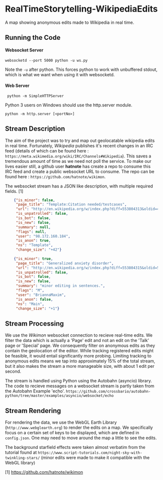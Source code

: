 # RealTimeStorytelling-WikipediaEdits
A map showing anonymous edits made to Wikipedia in real time.

## Running the Code
#### Websocket Server
```
websocketd --port 5000 python -u ws.py
```
Note the ```-u``` after python. This forces python to work with unbuffered stdout, which is what we want when using it with websocketd.

#### Web Server
```
 python -m SimpleHTTPServer
```

Python 3 users on Windows should use the http.server module.

```
python -m http.server [<portNo>]
```

## Stream Description
The aim of the project was to try and map out geolocatable wikipedia edits in real time. Fortunately, *Wikipedia* publishes it's recent changes in an IRC feed (details of which can be found here : ```https://meta.wikimedia.org/wiki/IRC/Channels#Wikipedia```). This saves a tremendous amount of time as we need not poll the service. To make our lives easier still, a github user **hatnote** has create a repo to consume this IRC feed and create a public websocket URL to consume. The repo can be found here : ```https://github.com/hatnote/wikimon```.

The websocket stream has a JSON like description, with multiple required fields. [1]
```json
    {"is_minor": false,
     "page_title": "Template:Citation needed/testcases",
     "url": "http://en.wikipedia.org/w/index.php?diff=553804313&oldid=479472901",
     "is_unpatrolled": false,
     "is_bot": false,
     "is_new": false,
     "summary": null,
     "flags": null,
     "user": "98.172.160.184",
     "is_anon": true,
     "ns": "Template",
     "change_size": "+42"}
    
    {"is_minor": true,
     "page_title": "Generalized anxiety disorder",
     "url": "http://en.wikipedia.org/w/index.php?diff=553804315&oldid=553370901",
     "is_unpatrolled": false,
     "is_bot": false,
     "is_new": false,
     "summary": "minor editing in sentences.",
     "flags": "M",
     "user": "BriannaMaxim",
     "is_anon": false,
     "ns": "Main",
     "change_size": "+1"}
```
## Stream Processing
We use the *Wikimon* websocket connection to recieve real-time edits. We filter the data which is actually a 'Page' edit and not an edit on the 'Talk' page or 'Special' page. We consequently filter on anonymous edits as they contain the geolocation of the editor. While tracking registered edits might be feasible, it would entail significantly more probing. Limiting tracking to anonymous edits means we tap into approximately 15% of the total stream, but it also makes the stream a more manageable size, with about 1 edit per second.

The stream is handled using Python using the Autobahn (asyncio) library. The code to recieve messages on a websocket stream is partly taken from the Autobahn Example 'echo'. ```https://github.com/crossbario/autobahn-python/tree/master/examples/asyncio/websocket/echo```
## Stream Rendering
For rendering the data, we use the WebGL Earth Library (```http://www.webglearth.org```) to render the edits on a map.
We specifically focus on a certain set of keys to be displayed, which are defined in ```config.json```. One may need to move around the map a little to see the edits. 

The background starfield effects were taken almost verbatim from the tutorial found at ```https://www.script-tutorials.com/night-sky-with-twinkling-stars/``` (minor edits were made to make it compatible with the WebGL library)

[1] https://github.com/hatnote/wikimon
